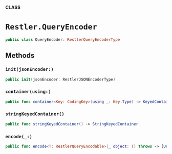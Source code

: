 **CLASS**

# `Restler.QueryEncoder`

```swift
public class QueryEncoder: RestlerQueryEncoderType
```

## Methods
### `init(jsonEncoder:)`

```swift
public init(jsonEncoder: RestlerJSONEncoderType)
```

### `container(using:)`

```swift
public func container<Key: CodingKey>(using _: Key.Type) -> KeyedContainer<Key>
```

### `stringKeyedContainer()`

```swift
public func stringKeyedContainer() -> StringKeyedContainer
```

### `encode(_:)`

```swift
public func encode<T: RestlerQueryEncodable>(_ object: T) throws -> [URLQueryItem]
```
